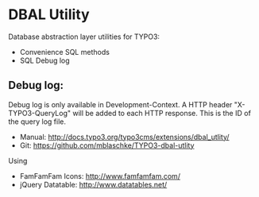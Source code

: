 DBAL Utility
============

Database abstraction layer utilities for TYPO3:

* Convenience SQL methods
* SQL Debug log


Debug log:
----------

Debug log is only available in Development-Context.
A HTTP header "X-TYPO3-QueryLog" will be added to each HTTP response.
This is the ID of the query log file.


* Manual:     http://docs.typo3.org/typo3cms/extensions/dbal_utlity/
* Git:        https://github.com/mblaschke/TYPO3-dbal-utlity

Using
* FamFamFam Icons:  http://www.famfamfam.com/
* jQuery Datatable: http://www.datatables.net/
